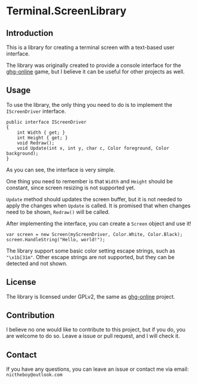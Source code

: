 Terminal.ScreenLibrary
======================

## Introduction

This is a library for creating a terminal screen 
with a text-based user interface.

The library was originally created to provide a
console interface for the [ghg-online](https://github.com/ghg-online/ghg-online)
game, but I believe it can be useful for other
projects as well.

## Usage

To use the library, the only thing you need to do
is to implement the `IScreenDriver` interface.
```
public interface IScreenDriver
{
    int Width { get; }
    int Height { get; }
    void Redraw();
    void Update(int x, int y, char c, Color foreground, Color background);
}
```
As you can see, the interface is very simple.

One thing you need to remember is that `Width`
and `Height` should be constant, since screen
resizing is not supported yet.

`Update` method should updates the screen buffer, but it is not needed
to apply the changes when `Update` is called.
It is promised that when changes need to be shown,
`Redraw()` will be called.

After implementing the interface, you can create
a `Screen` object and use it!
```
var screen = new Screen(myScreenDriver, Color.White, Color.Black);
screen.HandleString("Hello, world!");
```

The library support some basic color setting escape
strings, such as `"\x1b[31m"`. Other escape strings
are not supported, but they can be detected and not shown.

## License
The library is licensed under GPLv2, the same
as [ghg-online](https://github.com/ghg-online/ghg-online)
project.

## Contribution
I believe no one would like to contribute to this
project, but if you do, you are welcome to do so.
Leave a issue or pull request, and I will check it.

## Contact
If you have any questions, you can leave an issue
or contact me via email: `nictheboy@outlook.com`
